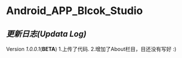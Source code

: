 # **Android_APP_Blcok_Studio**
## *更新日志(Updata Log)*
 Version *1.0.0.1*(**BETA**)
  1.上传了代码.
  2.增加了About栏目，目还没有写好 :)
